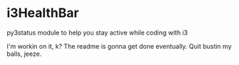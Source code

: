 i3HealthBar
===========

py3status module to help you stay active while coding with i3

I'm workin on it, k? The readme is gonna get done eventually.
Quit bustin my balls, jeeze.
